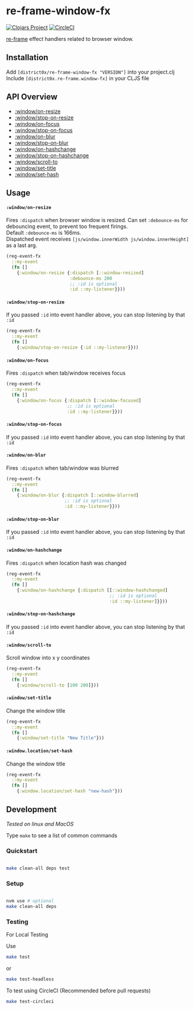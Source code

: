 # re-frame-window-fx

[![Clojars Project](https://img.shields.io/clojars/v/district0x/re-frame-window-fx.svg)](https://clojars.org/district0x/re-frame-window-fx)
[![CircleCI](https://circleci.com/gh/district0x/re-frame-window-fx.svg?style=svg)](https://circleci.com/gh/district0x/re-frame-window-fx)

[re-frame](https://github.com/Day8/re-frame) effect handlers related to browser window.

## Installation
Add `[district0x/re-frame-window-fx "VERSION"]` into your project.clj    
Include `[district0x.re-frame.window-fx]` in your CLJS file

## API Overview

- [:window/on-resize](#windowon-resize)
- [:window/stop-on-resize](#windowstop-on-resize)
- [:window/on-focus](#windowon-focus)
- [:window/stop-on-focus](#windowstop-on-focus)
- [:window/on-blur](#windowon-blur)
- [:window/stop-on-blur](#windowstop-on-blur)
- [:window/on-hashchange](#windowon-hashchange)
- [:window/stop-on-hashchange](#windowstop-on-hashchange)
- [:window/scroll-to](#windowscroll-to)
- [:window/set-title](#window-set-title)
- [:window/set-hash](#window-set-hash)

## Usage
#### `:window/on-resize`
Fires `:dispatch` when browser window is resized. Can set `:debounce-ms` for debouncing event, to prevent too frequent firings.  
Default `:debounce-ms` is 166ms.  
Dispatched event receives `[js/window.innerWidth js/window.innerHeight]` as a last arg. 
```clojure
(reg-event-fx
  ::my-event
  (fn []
    {:window/on-resize {:dispatch [::window-resized]
                        :debounce-ms 200
                        ;; :id is optional
                        :id ::my-listener}}))
```
#### `:window/stop-on-resize`
If you passed `:id` into event handler above, you can stop listening by that `:id`
```clojure
(reg-event-fx
  ::my-event
  (fn []
    {:window/stop-on-resize {:id ::my-listener}}))
```

#### `:window/on-focus`
Fires `:dispatch` when tab/window receives focus
```clojure
(reg-event-fx
  ::my-event
  (fn []
    {:window/on-focus {:dispatch [::window-focused]
                       ;; :id is optional
                       :id ::my-listener}}))
```
#### `:window/stop-on-focus`
If you passed `:id` into event handler above, you can stop listening by that `:id`

#### `:window/on-blur`
Fires `:dispatch` when tab/window was blurred
```clojure
(reg-event-fx
  ::my-event
  (fn []
    {:window/on-blur {:dispatch [::window-blurred]
                      ;; :id is optional
                      :id ::my-listener}}))
```
#### `:window/stop-on-blur`
If you passed `:id` into event handler above, you can stop listening by that `:id`

#### `:window/on-hashchange`
Fires `:dispatch` when location hash was changed
```clojure
(reg-event-fx
  ::my-event
  (fn []
    {:window/on-hashchange {:dispatch [[::window-hashchanged]
                                       ;; :id is optional
                                       :id ::my-listener]}}))
```

#### `:window/stop-on-hashchange`
If you passed `:id` into event handler above, you can stop listening by that `:id`

#### `:window/scroll-to`
Scroll window into x y coordinates
```clojure
(reg-event-fx
  ::my-event
  (fn []
    {:window/scroll-to [100 200]}))
```

#### `:window/set-title`
Change the window title
```clojure
(reg-event-fx
  ::my-event
  (fn []
    {:window/set-title "New Title"}))
```

#### `:window.location/set-hash`
Change the window title
```clojure
(reg-event-fx
  ::my-event
  (fn []
    {:window.location/set-hash "new-hash"}))
```


## Development
_Tested on linux and MacOS_

Type `make` to see a list of common commands

### Quickstart

```bash

make clean-all deps test

```

### Setup

```bash

nvm use # optional
make clean-all deps

```

### Testing

For Local Testing

Use
```bash
make test
```

or

```bash
make test-headless
```

To test using CircleCI (Recommended before pull requests)

```bash
make test-circleci
```
